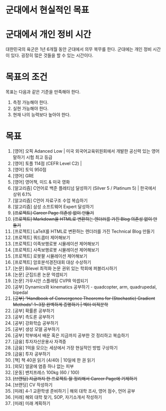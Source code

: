 # 군대에서 현실적인 목표

# 군대에서 개인 정비 시간

대한민국의 육군은 1년 6개월 동안 군대에서 의무 복무를 한다. 군대에는 개인 정비 시간이 있다. 굉장히 많은 것들을 할 수 있는 시간이다.

# 목표의 조건

목표는 다음과 같은 기준을 만족해야 한다.

1. 측정 가능해야 한다.
2. 실현 가능해야 한다.
3. 현재 나의 능력보다 높아야 한다.

# 목표

1. [영어] 오픽 Adanced Low | 미국 외국어교육위원회에서 개발한 공신력 있는 영어 말하기 시험 최고 등급
2. [영어] 토플 114점 (CEFR Level C2) |
3. [영어] 토익 950점
4. [영어] GRE
5. [영어] 영어책, 미드 & 미국 영화
6. [알고리즘] C언어로 백준 플레티넘 달성하기 (Silver 5 / Platinum 5) | 한국에서 상위 6.1%
7. [알고리즘] C언어 자료구조 수업 복습하기
8. [알고리즘] 삼성 소프트웨어 Expert 달성하기
9. ~~[프로젝트] Career Page 의존성 없이 만들기~~
10. ~~[프로젝트] Markdown을 HTML로 변환하는 렌더러를 가진 Blog 의존성 없이 만들기~~
11. [프로젝트] LaTeX를 HTML로 변환하는 렌더러를 가진 Technical Blog 만들기
12. [프로젝트] 쿼드콥터 제어해보기
13. [프로젝트] 이족보행로봇 시뮬레이션 제어해보기
14. [프로젝트] 사족보행로봇 시뮬레이션 제어해보기
15. [프로젝트] 로봇팔 시뮬레이션 제어해보기
16. [프로젝트] 암호분석경진대회 대상 수상하기
17. [논문] Bilevel 최적화 논문 권위 있는 학회에 퍼블리시하기
18. [논문] 군집드론 논문 억셉되기
19. [논문] 가우시안 스플래팅 CVPR 억셉되기
20. [공부] Dynamics와 kinematics 공부하기 - quadcopter, arm, quadrupedal, bipedal
21. ~~[공부] “Handbook of Convergence Theorems for (Stochastic) Gradient Methods” 1~3장 완벽하게 증명하기 | 벡터 미적분학~~
22. [공부] 확률론 공부하기
23. [공부] 측도론 공부하기
24. [공부] 강화학습 공부하기
25. [공부] 생성 모델 공부하기
26. [공부] 학부에서 배운 혹은 지금까지 공부한 것 정리하고 복습하기
27. [금융] 투자자산운용사 자격증
28. [금융] 1억을 모으는 세상에서 가장 현실적인 방법 구상하기
29. [금융] 투자 공부하기
30. [책] 책 40권 읽기 (4/40) | 10일에 한 권 읽기
31. [외모] 얼굴에 염증 하나 없는 피부
32. [운동] 밴치프레스 100kg (60 / 100)
33. ~~[브랜딩] 지금까지 한 프로젝트 잘 정리해서 Career Page에 기제하기~~
34. [브랜딩] CV 작성하기
35. [미래] 4-1 교환학생 준비하기 | 해외 대학 조사, 영어 점수, 언어 공부
36. [미래] 해외 대학 찾기, SOP, 자기소개서 작성하기
37. [미래] 미래 계획하기
